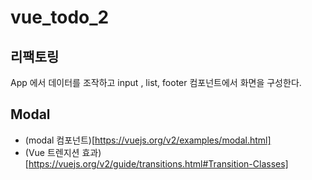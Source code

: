 # vue_todo_2

## 리팩토링

App 에서 데이터를 조작하고
input , list, footer 컴포넌트에서 화면을 구성한다.

## Modal

- (modal 컴포넌트)[https://vuejs.org/v2/examples/modal.html]
- (Vue 트렌지션 효과)[https://vuejs.org/v2/guide/transitions.html#Transition-Classes]
